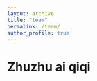 ```yaml
---
layout: archive
title: "team"
permalink: /team/
author_profile: true
---
```



Zhuzhu ai qiqi 
======
